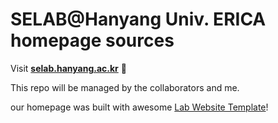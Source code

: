 
# SELAB@Hanyang Univ. ERICA homepage sources

Visit **[selab.hanyang.ac.kr](https://selab.hanyang.ac.kr)** 🚀

This repo will be managed by the collaborators and me.

our homepage was built with awesome [Lab Website Template](https://greene-lab.gitbook.io/lab-website-template-docs)!
